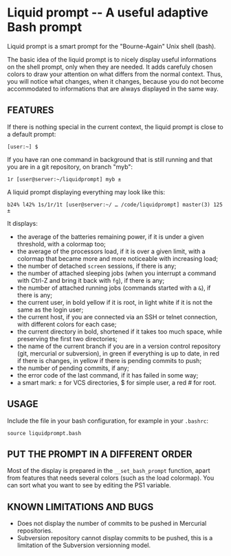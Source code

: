 Liquid prompt -- A useful adaptive Bash prompt
==============================================

Liquid prompt is a smart prompt for the "Bourne-Again" Unix shell (bash).

The basic idea of the liquid prompt is to nicely display useful informations on
the shell prompt, only when they are needed. It adds carefuly chosen colors to
draw your attention on what differs from the normal context. Thus, you will
notice what changes, when it changes, because you do not become accommodated to
informations that are always displayed in the same way.


## FEATURES

If there is nothing special in the current context, the liquid prompt is close
to a default prompt:

`[user:~] $ `

If you have ran one command in background that is still running and that you are
in a git repository, on branch "myb":

`1r [user@server:~/liquidprompt] myb ± `

A liquid prompt displaying everything may look like this:

`b24% l42% 1s/1r/1t [user@server:~/ … /code/liquidprompt] master(3) 125 ± `

It displays:

* the average of the batteries remaining power, if it is under a given
threshold, with a colormap too;
* the average of the processors load, if it is over a given limit, with a
colormap that became more and more noticeable with increasing load;
* the number of detached `screen` sessions, if there is any;
* the number of attached sleeping jobs (when you interrupt a command with Ctrl-Z
and bring it back with `fg`), if there is any;
* the number of attached running jobs (commands started with a `&`), if there is
any;
* the current user, in bold yellow if it is root, in light white if it is not
the same as the login user;
* the current host, if you are connected via an SSH or telnet connection, with
different colors for each case;
* the current directory in bold, shortened if it takes too much space, while
preserving the first two directories;
* the name of the current branch if you are in a version control repository
(git, mercurial or subversion), in green if everything is up to date, in red if
there is changes, in yellow if there is pending commits to push;
* the number of pending commits, if any;
* the error code of the last command, if it has failed in some way;
* a smart mark: ± for VCS directories, $ for simple user, a red # for root.


## USAGE

Include the file in your bash configuration, for example in your `.bashrc`:

`source liquidprompt.bash`


## PUT THE PROMPT IN A DIFFERENT ORDER

Most of the display is prepared in the `__set_bash_prompt` function, apart from
features that needs several colors (such as the load colormap). You can sort
what you want to see by editing the PS1 variable.


## KNOWN LIMITATIONS AND BUGS

* Does not display the number of commits to be pushed in Mercurial repositories.
* Subversion repository cannot display commits to be pushed, this is a
limitation of the Subversion versionning model.

